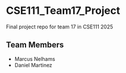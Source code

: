 # CSE111_Team17_Project
Final project repo for team 17 in CSE111 2025

## Team Members
 - Marcus Nelhams
 - Daniel Martinez
